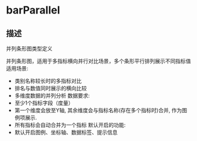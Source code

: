 # barParallel
## 描述
并列条形图类型定义

并列条形图，适用于多指标横向并行对比场景，多个条形平行排列展示不同指标值
适用场景:
- 类别名称较长时的多指标对比
- 排名与数值同时展示的横向比较
- 多维度数据的并列分析
数据要求:
- 至少1个指标字段（度量）
- 第一个维度会放至Y轴, 其余维度会与指标名称(存在多个指标时)合并, 作为图例项展示.
- 所有指标会自动合并为一个指标
默认开启的功能:
- 默认开启图例、坐标轴、数据标签、提示信息
